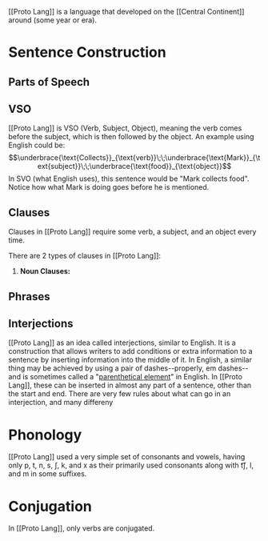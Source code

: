 [[Proto Lang]] is a language that developed on the [[Central Continent]] around (some year or era).

# Sentence Construction

## Parts of Speech

## VSO

[[Proto Lang]] is VSO (Verb, Subject, Object), meaning the verb comes before the subject, which is then followed by the object. An example using English could be:
$$\underbrace{\text{Collects}}_{\text{verb}}\;\;\underbrace{\text{Mark}}_{\text{subject}}\;\;\underbrace{\text{food}}_{\text{object}}$$
In SVO (what English uses), this sentence would be "Mark collects food". Notice how what Mark is doing goes before he is mentioned.

## Clauses

Clauses in [[Proto Lang]] require some verb, a subject, and an object every time. 

There are 2 types of clauses in [[Proto Lang]]:
1. **Noun Clauses:** 

## Phrases

## Interjections

[[Proto Lang]] as an idea called interjections, similar to English. It is a construction that allows writers to add conditions or extra information to a sentence by inserting information into the middle of it. In English, a similar thing may be achieved by using a pair of dashes--properly, em dashes--and is sometimes called a "[parenthetical element](https://en.wikipedia.org/wiki/Dash#Parenthesis-like_use)" in English. In [[Proto Lang]], these can be inserted in almost any part of a sentence, other than the start and end. There are very few rules about what can go in an interjection, and many differeny 

# Phonology

[[Proto Lang]] used a very simple set of consonants and vowels, having only p, t, n, s, ʃ, k, and x as their primarily used consonants along with t͡ʃ, l, and m in some suffixes.

# Conjugation

In [[Proto Lang]], only verbs are conjugated.